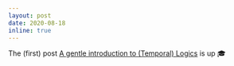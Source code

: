 ```yaml
---
layout: post
date: 2020-08-18
inline: true
---
```


The (first) post [A gentle introduction to (Temporal) Logics](/blog/2020/temporal-logics/) is up :mortar_board:
